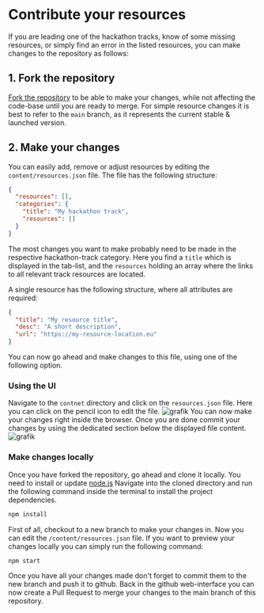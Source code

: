 # Contribute your resources

If you are leading one of the hackathon tracks, know of some missing resources, or simply find an error in the listed resources, you can make changes to the repository as follows:

## 1. Fork the repository

[Fork the repository](https://docs.github.com/en/get-started/quickstart/fork-a-repo#fork-an-example-repository) to be able to make your changes, while not affecting the code-base until you are ready to merge. For simple resource changes it is best to refer to the `main` branch, as it represents the current stable & launched version.

## 2. Make your changes

You can easily add, remove or adjust resources by editing the `content/resources.json` file. The file has the following structure:
```json
{
  "resources": [],
  "categories": {
    "title": "My hackathon track",
    "resources": []
  }
}
```

The most changes you want to make probably need to be made in the respective hackathon-track category. Here you find a `title` which is displayed in the tab-list, and the `resources` holding an array where the links to all relevant track resources are located.

A single resource has the following structure, where all attributes are required:
```json
{
  "title": "My resource title",
  "desc": "A short description",
  "url": "https://my-resource-location.eu"
}
```

You can now go ahead and make changes to this file, using one of the following option.

### Using the UI
Navigate to the `contnet` directory and click on the `resources.json` file. Here you can click on the pencil icon to edit the file. 
![grafik](https://user-images.githubusercontent.com/28757404/142865728-4d26e83a-8e60-4c33-809b-02198fa0506f.png)
You can now make your changes right inside the browser. Once you are done commit your changes by using the dedicated section below the displayed file content.
![grafik](https://user-images.githubusercontent.com/28757404/142865981-a8be3047-26ce-45dc-82b6-1318887dadde.png)


### Make changes locally
Once you have forked the repository, go ahead and clone it locally. 
You need to install or update [node.js](https://nodejs.org/en/)
Navigate into the cloned directory and run the following command inside the terminal to install the project dependencies.
```bash
npm install
```

First of all, checkout to a new branch to make your changes in. Now you can edit the `/content/resources.json` file. If you want to preview your changes locally you can simply run the following command:
```bash
npm start
```

Once you have all your changes made don't forget to commit them to the new branch and push it to github. Back in the github web-interface you can now create a Pull Request to merge your changes to the main branch of this repository.
